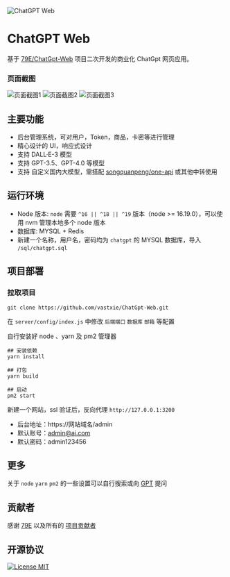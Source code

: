 ![ChatGPT Web](./src/assets/openai.svg)

# ChatGPT Web

基于 [79E/ChatGpt-Web](https://github.com/79E/ChatGpt-Web) 项目二次开发的商业化 ChatGpt 网页应用。

### 页面截图

![页面截图1](./images/1.png) ![页面截图2](./images/2.png) ![页面截图3](./images/3.png)

## 主要功能

- 后台管理系统，可对用户，Token，商品，卡密等进行管理
- 精心设计的 UI，响应式设计
- 支持 DALL·E-3 模型
- 支持 GPT-3.5、GPT-4.0 等模型
- 支持 自定义国内大模型，需搭配 [songquanpeng/one-api](https://github.com/songquanpeng/one-api) 或其他中转使用

## 运行环境

- Node 版本: `node` 需要 `^16 || ^18 || ^19` 版本（node >= 16.19.0），可以使用 nvm 管理本地多个 node 版本
- 数据库: MYSQL + Redis
- 新建一个名称，用户名，密码均为 `chatgpt` 的 MYSQL 数据库，导入 `/sql/chatgpt.sql`

## 项目部署

### 拉取项目

```
git clone https://github.com/vastxie/ChatGpt-Web.git
```

在 `server/config/index.js` 中修改 `后端端口` `数据库` `邮箱` 等配置

自行安装好 node 、yarn 及 pm2 管理器

```
## 安装依赖
yarn install

## 打包
yarn build

## 启动
pm2 start
```





新建一个网站，ssl 验证后，反向代理 `http://127.0.0.1:3200`

- 后台地址：https://网站域名/admin
- 默认账号：admin@ai.com
- 默认密码：admin123456

## 更多

关于 `node` `yarn` `pm2` 的一些设置可以自行搜索或向 [GPT](https://asst.ligthai.cloud) 提问

## 贡献者

感谢 [79E](https://github.com/79E) 以及所有的 [项目贡献者](https://github.com/vastxie/ChatGPT-Web/graphs/contributors)

## 开源协议

[![License MIT](https://img.shields.io/badge/License-MIT-brightgreen.svg)](https://github.com/vastxie/ChatGpt-Web/blob/master/license)
